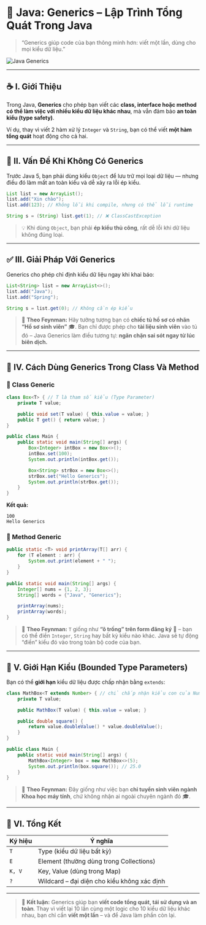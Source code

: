 # 🧩 Java: Generics – Lập Trình Tổng Quát Trong Java

> “Generics giúp code của bạn thông minh hơn: viết một lần, dùng cho mọi kiểu dữ liệu.”

![Java Generics](https://upload.wikimedia.org/wikipedia/commons/9/98/Generic_programming_diagram.png)

---

## ☕ I. Giới Thiệu

Trong Java, **Generics** cho phép bạn viết các **class, interface hoặc method có thể làm việc với nhiều kiểu dữ liệu khác nhau**, mà vẫn đảm bảo **an toàn kiểu (type safety)**.

Ví dụ, thay vì viết 2 hàm xử lý `Integer` và `String`, bạn có thể viết **một hàm tổng quát** hoạt động cho cả hai.

---

## 🧱 II. Vấn Đề Khi Không Có Generics

Trước Java 5, bạn phải dùng kiểu `Object` để lưu trữ mọi loại dữ liệu — nhưng điều đó làm mất an toàn kiểu và dễ xảy ra lỗi ép kiểu.

```java
List list = new ArrayList();
list.add("Xin chào");
list.add(123); // Không lỗi khi compile, nhưng có thể lỗi runtime

String s = (String) list.get(1); // ❌ ClassCastException
```

> 💡 Khi dùng `Object`, bạn phải **ép kiểu thủ công**, rất dễ lỗi khi dữ liệu không đúng loại.

---

## ✅ III. Giải Pháp Với Generics

Generics cho phép chỉ định kiểu dữ liệu ngay khi khai báo:

```java
List<String> list = new ArrayList<>();
list.add("Java");
list.add("Spring");

String s = list.get(0); // Không cần ép kiểu
```

> 🧠 **Theo Feynman:**
> Hãy tưởng tượng bạn có **chiếc tủ hồ sơ có nhãn “Hồ sơ sinh viên”** 🎓.
> Bạn chỉ được phép cho **tài liệu sinh viên** vào tủ đó – Java Generics làm điều tương tự:
> **ngăn chặn sai sót ngay từ lúc biên dịch.**

---

## 🔧 IV. Cách Dùng Generics Trong Class Và Method

### 🔹 Class Generic

```java
class Box<T> { // T là tham số kiểu (Type Parameter)
    private T value;

    public void set(T value) { this.value = value; }
    public T get() { return value; }
}

public class Main {
    public static void main(String[] args) {
        Box<Integer> intBox = new Box<>();
        intBox.set(100);
        System.out.println(intBox.get());

        Box<String> strBox = new Box<>();
        strBox.set("Hello Generics");
        System.out.println(strBox.get());
    }
}
```

**Kết quả:**

```
100
Hello Generics
```

### 🔹 Method Generic

```java
public static <T> void printArray(T[] arr) {
    for (T element : arr) {
        System.out.print(element + " ");
    }
}

public static void main(String[] args) {
    Integer[] nums = {1, 2, 3};
    String[] words = {"Java", "Generics"};

    printArray(nums);
    printArray(words);
}
```

> 🧠 **Theo Feynman:**
> `T` giống như **“ô trống” trên form đăng ký** 🧾 – bạn có thể điền `Integer`, `String` hay bất kỳ kiểu nào khác.
> Java sẽ tự động “điền” kiểu đó vào trong toàn bộ code của bạn.

---

## 🧮 V. Giới Hạn Kiểu (Bounded Type Parameters)

Bạn có thể **giới hạn** kiểu dữ liệu được chấp nhận bằng `extends`:

```java
class MathBox<T extends Number> { // chỉ chấp nhận kiểu con của Number
    private T value;

    public MathBox(T value) { this.value = value; }

    public double square() {
        return value.doubleValue() * value.doubleValue();
    }
}

public class Main {
    public static void main(String[] args) {
        MathBox<Integer> box = new MathBox<>(5);
        System.out.println(box.square()); // 25.0
    }
}
```

> 🧠 **Theo Feynman:**
> Đây giống như việc bạn **chỉ tuyển sinh viên ngành Khoa học máy tính**,
> chứ không nhận ai ngoài chuyên ngành đó 🎓.

---

## 🧭 VI. Tổng Kết

| Ký hiệu | Ý nghĩa                                     |
| ------- | ------------------------------------------- |
| `T`     | Type (kiểu dữ liệu bất kỳ)                  |
| `E`     | Element (thường dùng trong Collections)     |
| `K, V`  | Key, Value (dùng trong Map)                 |
| `?`     | Wildcard – đại diện cho kiểu không xác định |

---

> 💬 **Kết luận:**
> Generics giúp bạn **viết code tổng quát, tái sử dụng và an toàn**.
> Thay vì viết lại 10 lần cùng một logic cho 10 kiểu dữ liệu khác nhau,
> bạn chỉ cần **viết một lần** – và để Java làm phần còn lại.
